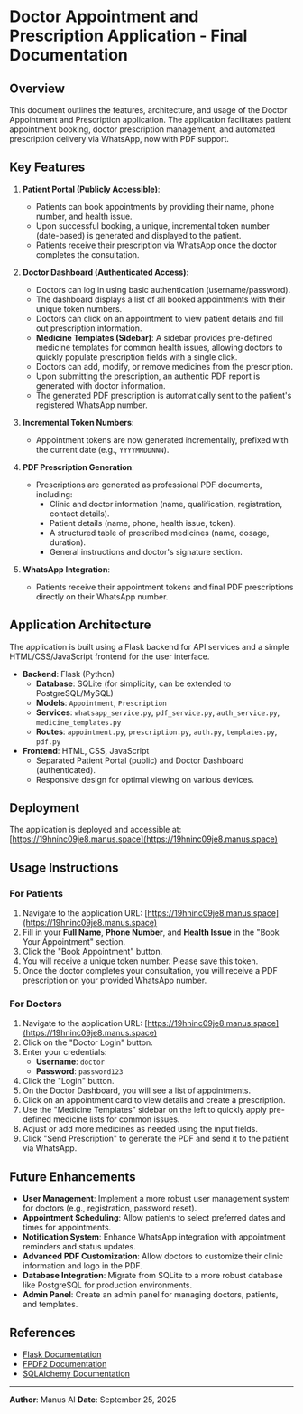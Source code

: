 # Doctor Appointment and Prescription Application - Final Documentation

## Overview

This document outlines the features, architecture, and usage of the Doctor Appointment and Prescription application. The application facilitates patient appointment booking, doctor prescription management, and automated prescription delivery via WhatsApp, now with PDF support.

## Key Features

1.  **Patient Portal (Publicly Accessible)**:
    *   Patients can book appointments by providing their name, phone number, and health issue.
    *   Upon successful booking, a unique, incremental token number (date-based) is generated and displayed to the patient.
    *   Patients receive their prescription via WhatsApp once the doctor completes the consultation.

2.  **Doctor Dashboard (Authenticated Access)**:
    *   Doctors can log in using basic authentication (username/password).
    *   The dashboard displays a list of all booked appointments with their unique token numbers.
    *   Doctors can click on an appointment to view patient details and fill out prescription information.
    *   **Medicine Templates (Sidebar)**: A sidebar provides pre-defined medicine templates for common health issues, allowing doctors to quickly populate prescription fields with a single click.
    *   Doctors can add, modify, or remove medicines from the prescription.
    *   Upon submitting the prescription, an authentic PDF report is generated with doctor information.
    *   The generated PDF prescription is automatically sent to the patient's registered WhatsApp number.

3.  **Incremental Token Numbers**:
    *   Appointment tokens are now generated incrementally, prefixed with the current date (e.g., `YYYYMMDDNNN`).

4.  **PDF Prescription Generation**:
    *   Prescriptions are generated as professional PDF documents, including:
        *   Clinic and doctor information (name, qualification, registration, contact details).
        *   Patient details (name, phone, health issue, token).
        *   A structured table of prescribed medicines (name, dosage, duration).
        *   General instructions and doctor's signature section.

5.  **WhatsApp Integration**:
    *   Patients receive their appointment tokens and final PDF prescriptions directly on their WhatsApp number.

## Application Architecture

The application is built using a Flask backend for API services and a simple HTML/CSS/JavaScript frontend for the user interface.

*   **Backend**: Flask (Python)
    *   **Database**: SQLite (for simplicity, can be extended to PostgreSQL/MySQL)
    *   **Models**: `Appointment`, `Prescription`
    *   **Services**: `whatsapp_service.py`, `pdf_service.py`, `auth_service.py`, `medicine_templates.py`
    *   **Routes**: `appointment.py`, `prescription.py`, `auth.py`, `templates.py`, `pdf.py`
*   **Frontend**: HTML, CSS, JavaScript
    *   Separated Patient Portal (public) and Doctor Dashboard (authenticated).
    *   Responsive design for optimal viewing on various devices.

## Deployment

The application is deployed and accessible at: [https://19hninc09je8.manus.space](https://19hninc09je8.manus.space)

## Usage Instructions

### For Patients

1.  Navigate to the application URL: [https://19hninc09je8.manus.space](https://19hninc09je8.manus.space)
2.  Fill in your **Full Name**, **Phone Number**, and **Health Issue** in the "Book Your Appointment" section.
3.  Click the "Book Appointment" button.
4.  You will receive a unique token number. Please save this token.
5.  Once the doctor completes your consultation, you will receive a PDF prescription on your provided WhatsApp number.

### For Doctors

1.  Navigate to the application URL: [https://19hninc09je8.manus.space](https://19hninc09je8.manus.space)
2.  Click on the "Doctor Login" button.
3.  Enter your credentials:
    *   **Username**: `doctor`
    *   **Password**: `password123`
4.  Click the "Login" button.
5.  On the Doctor Dashboard, you will see a list of appointments.
6.  Click on an appointment card to view details and create a prescription.
7.  Use the "Medicine Templates" sidebar on the left to quickly apply pre-defined medicine lists for common issues.
8.  Adjust or add more medicines as needed using the input fields.
9.  Click "Send Prescription" to generate the PDF and send it to the patient via WhatsApp.

## Future Enhancements

*   **User Management**: Implement a more robust user management system for doctors (e.g., registration, password reset).
*   **Appointment Scheduling**: Allow patients to select preferred dates and times for appointments.
*   **Notification System**: Enhance WhatsApp integration with appointment reminders and status updates.
*   **Advanced PDF Customization**: Allow doctors to customize their clinic information and logo in the PDF.
*   **Database Integration**: Migrate from SQLite to a more robust database like PostgreSQL for production environments.
*   **Admin Panel**: Create an admin panel for managing doctors, patients, and templates.

## References

*   [Flask Documentation](https://flask.palletsprojects.com/)
*   [FPDF2 Documentation](https://pyfpdf.github.io/fpdf2/)
*   [SQLAlchemy Documentation](https://docs.sqlalchemy.org/)

---

**Author**: Manus AI
**Date**: September 25, 2025

